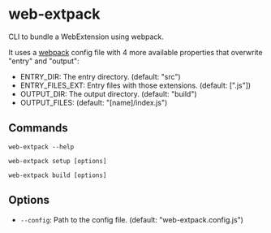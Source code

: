 # web-extpack
CLI to bundle a WebExtension using webpack.

It uses a [webpack](https://www.npmjs.com/package/webpack) config file with 4 more available properties that overwrite "entry" and "output":

- ENTRY_DIR: The entry directory. (default: "src")
- ENTRY_FILES_EXT: Entry files with those extensions. (default: [".js"])
- OUTPUT_DIR: The output directory. (default: "build")
- OUTPUT_FILES: (default: "[name]/index.js")

## Commands

```
web-extpack --help
```

```
web-extpack setup [options]
```

```
web-extpack build [options]
```

## Options
- `--config`: Path to the config file. (default: "web-extpack.config.js")